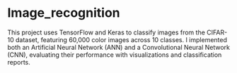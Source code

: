 # Image_recognition
This project uses TensorFlow and Keras to classify images from the CIFAR-10 dataset, featuring 60,000 color images across 10 classes. I implemented both an Artificial Neural Network (ANN) and a Convolutional Neural Network (CNN), evaluating their performance with visualizations and classification reports.
